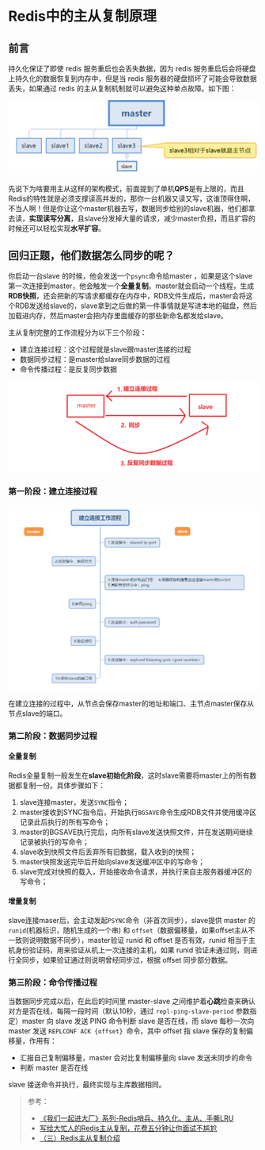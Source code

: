 # Redis中的主从复制原理

## 前言

持久化保证了即使 redis 服务重启也会丢失数据，因为 redis 服务重启后会将硬盘上持久化的数据恢复到内存中，但是当 redis 服务器的硬盘损坏了可能会导致数据丢失，如果通过 redis 的主从复制机制就可以避免这种单点故障。如下图：

<img src="https://raw.githubusercontent.com/zmk-c/blogImages/master/img/20210512165817.png" alt="image-20210512165817442" style="zoom:50%;" />



先说下为啥要用主从这样的架构模式，前面提到了单机**QPS**是有上限的，而且Redis的特性就是必须支撑读高并发的，那你一台机器又读又写，这谁顶得住啊，不当人啊！但是你让这个master机器去写，数据同步给别的slave机器，他们都拿去读，**实现读写分离**，且slave分发掉大量的请求，减少master负担，而且扩容的时候还可以轻松实现**水平扩容**。

## 回归正题，他们数据怎么同步的呢？

你启动一台slave 的时候，他会发送一个`psync`命令给master ，如果是这个slave第一次连接到master，他会触发一个**全量复制**。master就会启动一个线程，生成**RDB快照**，还会把新的写请求都缓存在内存中，RDB文件生成后，master会将这个RDB发送给slave的，slave拿到之后做的第一件事情就是写进本地的磁盘，然后加载进内存，然后master会把内存里面缓存的那些新命名都发给slave。

主从复制完整的工作流程分为以下三个阶段：

- 建立连接过程：这个过程就是slave跟master连接的过程
- 数据同步过程：是master给slave同步数据的过程
- 命令传播过程：是反复同步数据

![image-20210512165901957](https://raw.githubusercontent.com/zmk-c/blogImages/master/img/20210512165902.png)

### 第一阶段：建立连接过程

<img src="https://raw.githubusercontent.com/zmk-c/blogImages/master/img/20210512165916.png" alt="image-20210512165916557" style="zoom: 67%;" />

在建立连接的过程中，从节点会保存master的地址和端口、主节点master保存从节点slave的端口。

### 第二阶段：数据同步过程

#### 全量复制

Redis全量复制一般发生在**slave初始化阶段**，这时slave需要将master上的所有数据都复制一份。具体步骤如下： 

1. slave连接master，发送`SYNC`指令； 
2. master接收到SYNC指令后，开始执行`BGSAVE`命令生成RDB文件并使用缓冲区记录此后执行的所有写命令；
3. master的BGSAVE执行完后，向所有slave发送快照文件，并在发送期间继续记录被执行的写命令； 
4. slave收到快照文件后丢弃所有旧数据，载入收到的快照；
5. master快照发送完毕后开始向slave发送缓冲区中的写命令； 
6. slave完成对快照的载入，开始接收命令请求，并执行来自主服务器缓冲区的写命令；

#### 增量复制

slave连接maser后，会主动发起`PSYNC`命令（非首次同步），slave提供 master 的 `runid`(机器标识，随机生成的一个串) 和 `offset`（数据偏移量，如果offset主从不一致则说明数据不同步），master验证 runid 和 offset 是否有效，runid 相当于主机身份验证码，用来验证从机上一次连接的主机，如果 runid 验证未通过则，则进行全同步，如果验证通过则说明曾经同步过，根据 offset 同步部分数据。

### 第三阶段：命令传播过程

当数据同步完成以后，在此后的时间里 master-slave 之间维护着**心跳**检查来确认对方是否在线，每隔一段时间（默认10秒，通过 `repl-ping-slave-period` 参数指定）master 向 slave 发送 PING 命令判断 slave 是否在线，而 slave 每秒一次向 master 发送 `REPLCONF ACK {offset} `命令，其中 offset 指 slave 保存的复制偏移量，作用有：

- 汇报自己复制偏移量，master 会对比复制偏移量向 slave 发送未同步的命令
- 判断 master 是否在线

slave 接送命令并执行，最终实现与主库数据相同。



> 参考：
>
> - [《我们一起进大厂》系列-Redis哨兵、持久化、主从、手撕LRU](https://juejin.cn/post/6844903989184577550)
>- [写给大忙人的Redis主从复制，花费五分钟让你面试不尴尬](https://juejin.cn/post/6844904178519654414)
> - [（三）Redis主从复制介绍](https://blog.csdn.net/tianya3530/article/details/88388084)